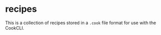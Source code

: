 # recipes

This is a collection of recipes stored in a `.cook` file format for use with the CookCLI. 
